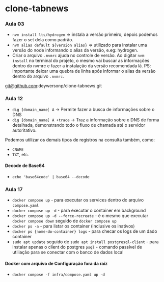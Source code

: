 # clone-tabnews

### Aula 03

- `nvm install lts/hydrogen` => instala a versão primeiro, depois podemos fazer o set dela como padrão.
- `nvm alias default ${version alias}` => utilizado para instalar uma versão do node informando o alias da versão, e.eg: hydrogen.
- Criar o arquivo `.nvmrc` ajuda no controle de versão. Ao digitar `nvm install` no terminal do projeto, o mesmo vai buscar as informações dentro do nvmrc e fazer a instalação da versão recomendada lá. PS: importante deixar uma quebra de linha após informar o alias da versão dentro do arquivo `.nvmrc`.

git@github.com:deywersonp/clone-tabnews.git

### Aula 12

- `dig [domain_name] A` -> Permite fazer a busca de informações sobre o DNS
- `dig [domain_name] A +trace` -> Traz a informação sobre o DNS de forma detalhada, demonstrando todo o fluxo de chamada até o servidor autoritativo.

Podemos utilizar os demais tipos de registros na consulta também, como:

- `CNAME`
- `TXT`, etc.

#### Decode de Base64

- `echo 'base64code' | base64 --decode`

### Aula 17

- `docker compose up` - para executar os services dentro do arquivo `compose.yaml`
- `docker compose up -d` - para executar o container em background
- `docker compose up -d --force-recreate` - é o mesmo que executar `docker compose down` seguido de `docker compose up`
- `docker ps -a` - para listar os container (inclusive os inativos)
- `docker ps {nome-do-container} logs` - para checar os logs de um dado container
- `sudo apt update` seguido de `sudo apt install postgresql-client` - para instalar apenas o client do postgres
  `psql` - comando passível de utiliação para se conectar com o banco de dados local

#### Docker com arquivo de Configuração fora da raíz

- `docker compose -f infra/compose.yaml up -d`
